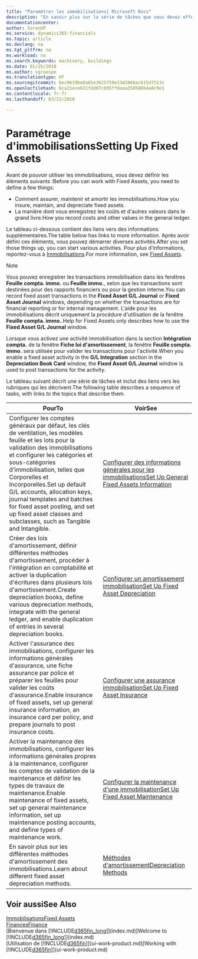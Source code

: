 ```yaml
---
title: "Paramétrer les immobilisations| Microsoft Docs"
description: "En savoir plus sur la série de tâches que vous devez effectuer pour configurer les immobilisations, telles que les machines ou les bâtiments."
documentationcenter: 
author: SorenGP
ms.service: dynamics365-financials
ms.topic: article
ms.devlang: na
ms.tgt_pltfrm: na
ms.workload: na
ms.search.keywords: machinery, buildings
ms.date: 01/25/2018
ms.author: sgroespe
ms.translationtype: HT
ms.sourcegitcommit: bec0619be0a65e3625759e13d2866ac615d7513c
ms.openlocfilehash: 6ca21ece631fdd07cb95ffdaaa350506b4a8c9e1
ms.contentlocale: fr-fr
ms.lasthandoff: 03/22/2018

---
```

# <a name="setting-up-fixed-assets"></a><span data-ttu-id="c9688-103">Paramétrage d'immobilisations</span><span class="sxs-lookup"><span data-stu-id="c9688-103">Setting Up Fixed Assets</span></span>
<span data-ttu-id="c9688-104">Avant de pouvoir utiliser les immobilisations, vous devez définir les éléments suivants :</span><span class="sxs-lookup"><span data-stu-id="c9688-104">Before you can work with Fixed Assets, you need to define a few things:</span></span>  

* <span data-ttu-id="c9688-105">Comment assurer, maintenir et amortir les immobilisations.</span><span class="sxs-lookup"><span data-stu-id="c9688-105">How you insure, maintain, and depreciate fixed assets.</span></span>  
* <span data-ttu-id="c9688-106">La manière dont vous enregistrez les coûts et d'autres valeurs dans le grand livre.</span><span class="sxs-lookup"><span data-stu-id="c9688-106">How you record costs and other values in the general ledger.</span></span>  

<span data-ttu-id="c9688-107">Le tableau ci-dessous contient des liens vers des informations supplémentaires.</span><span class="sxs-lookup"><span data-stu-id="c9688-107">The table below has links to more information.</span></span> <span data-ttu-id="c9688-108">Après avoir défini ces éléments, vous pouvez démarrer diverses activités.</span><span class="sxs-lookup"><span data-stu-id="c9688-108">After you set those things up, you can start various activities.</span></span> <span data-ttu-id="c9688-109">Pour plus d'informations, reportez-vous à [Immobilisations](fa-manage.md).</span><span class="sxs-lookup"><span data-stu-id="c9688-109">For more information, see [Fixed Assets](fa-manage.md).</span></span>  

> [!NOTE]  
>   <span data-ttu-id="c9688-110">Vous pouvez enregistrer les transactions immobilisation dans les fenêtres **Feuille compta. immo.** ou **Feuille immo.**, selon que les transactions sont destinées pour des rapports financiers ou pour la gestion interne.</span><span class="sxs-lookup"><span data-stu-id="c9688-110">You can record fixed asset transactions in the **Fixed Asset G/L Journal** or **Fixed Asset Journal** windows, depending on whether the transactions are for financial reporting or for internal management.</span></span> <span data-ttu-id="c9688-111">L'aide pour les immobilisations décrit uniquement la procédure d'utilisation de la fenêtre **Feuille compta. immo.**.</span><span class="sxs-lookup"><span data-stu-id="c9688-111">Help for Fixed Assets only describes how to use the **Fixed Asset G/L Journal** window.</span></span>  

<span data-ttu-id="c9688-112">Lorsque vous activez une activité immobilisation dans la section **Intégration compta.** de la fenêtre **Fiche loi d'amortissement**, la fenêtre **Feuille compta. immo.** sera utilisée pour valider les transactions pour l'activité.</span><span class="sxs-lookup"><span data-stu-id="c9688-112">When you enable a fixed asset activity in the **G/L Integration** section in the **Depreciation Book Card** window, the **Fixed Asset G/L Journal** window is used to post transactions for the activity.</span></span>

<span data-ttu-id="c9688-113">Le tableau suivant décrit une série de tâches et inclut des liens vers les rubriques qui les décrivent.</span><span class="sxs-lookup"><span data-stu-id="c9688-113">The following table describes a sequence of tasks, with links to the topics that describe them.</span></span>  

| <span data-ttu-id="c9688-114">Pour</span><span class="sxs-lookup"><span data-stu-id="c9688-114">To</span></span> | <span data-ttu-id="c9688-115">Voir</span><span class="sxs-lookup"><span data-stu-id="c9688-115">See</span></span> |
| --- | --- |
| <span data-ttu-id="c9688-116">Configurer les comptes généraux par défaut, les clés de ventilation, les modèles feuille et les lots pour la validation des immobilisations et configurer les catégories et sous-catégories d'immobilisation, telles que Corporelles et Incorporelles.</span><span class="sxs-lookup"><span data-stu-id="c9688-116">Set up default G/L accounts, allocation keys, journal templates and batches for fixed asset posting, and set up fixed asset classes and subclasses, such as Tangible and Intangible.</span></span> |[<span data-ttu-id="c9688-117">Configurer des informations générales pour les immobilisations</span><span class="sxs-lookup"><span data-stu-id="c9688-117">Set Up General Fixed Assets Information</span></span>](fa-how-setup-general.md) |
| <span data-ttu-id="c9688-118">Créer des lois d'amortissement, définir différentes méthodes d'amortissement, procéder à l'intégration en comptabilité et activer la duplication d'écritures dans plusieurs lois d'amortissement.</span><span class="sxs-lookup"><span data-stu-id="c9688-118">Create depreciation books, define various depreciation methods, integrate with the general ledger, and enable duplication of entries in several depreciation books.</span></span> |[<span data-ttu-id="c9688-119">Configurer un amortissement immobilisation</span><span class="sxs-lookup"><span data-stu-id="c9688-119">Set Up Fixed Asset Depreciation</span></span>](fa-how-setup-depreciation.md) |
| <span data-ttu-id="c9688-120">Activer l'assurance des immobilisations, configurer les informations générales d'assurance, une fiche assurance par police et préparer les feuilles pour valider les coûts d'assurance.</span><span class="sxs-lookup"><span data-stu-id="c9688-120">Enable insurance of fixed assets, set up general insurance information, an insurance card per policy, and prepare journals to post insurance costs.</span></span> |[<span data-ttu-id="c9688-121">Configurer une assurance immobilisation</span><span class="sxs-lookup"><span data-stu-id="c9688-121">Set Up Fixed Asset Insurance</span></span>](fa-how-setup-insurance.md) |
| <span data-ttu-id="c9688-122">Activer la maintenance des immobilisations, configurer les informations générales propres à la maintenance, configurer les comptes de validation de la maintenance et définir les types de travaux de maintenance.</span><span class="sxs-lookup"><span data-stu-id="c9688-122">Enable maintenance of fixed assets, set up general maintenance information, set up maintenance posting accounts, and define types of maintenance work.</span></span> |[<span data-ttu-id="c9688-123">Configurer la maintenance d'une immobilisation</span><span class="sxs-lookup"><span data-stu-id="c9688-123">Set Up Fixed Asset Maintenance</span></span>](fa-how-setup-maintenance.md) |
| <span data-ttu-id="c9688-124">En savoir plus sur les différentes méthodes d'amortissement des immobilisations.</span><span class="sxs-lookup"><span data-stu-id="c9688-124">Learn about different fixed asset depreciation methods.</span></span> |[<span data-ttu-id="c9688-125">Méthodes d'amortissement</span><span class="sxs-lookup"><span data-stu-id="c9688-125">Depreciation Methods</span></span>](fa-depreciation-methods.md) |

## <a name="see-also"></a><span data-ttu-id="c9688-126">Voir aussi</span><span class="sxs-lookup"><span data-stu-id="c9688-126">See Also</span></span>
[<span data-ttu-id="c9688-127">Immobilisations</span><span class="sxs-lookup"><span data-stu-id="c9688-127">Fixed Assets</span></span>](fa-manage.md)  
[<span data-ttu-id="c9688-128">Finances</span><span class="sxs-lookup"><span data-stu-id="c9688-128">Finance</span></span>](finance.md)  
<span data-ttu-id="c9688-129">[Bienvenue dans [!INCLUDE[d365fin_long](includes/d365fin_long_md.md)]](index.md)</span><span class="sxs-lookup"><span data-stu-id="c9688-129">[Welcome to [!INCLUDE[d365fin_long](includes/d365fin_long_md.md)]](index.md)</span></span>  
<span data-ttu-id="c9688-130">[Utilisation de [!INCLUDE[d365fin](includes/d365fin_md.md)]](ui-work-product.md)</span><span class="sxs-lookup"><span data-stu-id="c9688-130">[Working with [!INCLUDE[d365fin](includes/d365fin_md.md)]](ui-work-product.md)</span></span>

